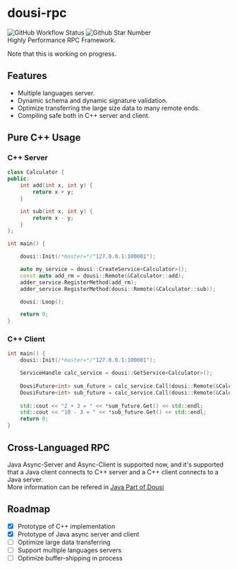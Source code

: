 # dousi-rpc
![GitHub Workflow Status](https://img.shields.io/github/workflow/status/jovany-wang/dousi/CI)
![Github Star Number](https://badgen.net/github/stars/jovany-wang/dousi)  
Highly Performance RPC Framework.


Note that this is working on progress.

## Features
- Multiple languages server.
- Dynamic schema and dynamic signature validation. 
- Optimize transferring the large size data to many remote ends.
- Compiling safe both in C++ server and client.

## Pure C++ Usage
### C++ Server
```c++
class Calculator {
public:
    int add(int x, int y) {
        return x + y;
    }

    int sub(int x, int y) {
        return x - y;
    }
};

int main() {

    dousi::Init(/*master=*/"127.0.0.1:100001");

    auto my_service = dousi::CreateService<Calculator>();
    const auto add_rm = dousi::Remote(&Calculator::add);
    adder_service.RegisterMethod(add_rm);
    adder_service.RegisterMethod(dousi::Remote(&Calculator::sub));

    dousi::Loop();

    return 0;
}

```

### C++ Client
```c++
int main() {
    dousi::Init(/*master=*/"127.0.0.1:100001");

    ServiceHandle calc_service = dousi::GetService<Calculator>();
    
    DousiFuture<int> sum_future = calc_service.Call(dousi::Remote(&Calculator::add), 2, 3);
    DousiFuture<int> sub_future = calc_service.Call(dousi::Remote(&Calculator::sub), 10, 3);
    
    std::cout << "2 + 3 = " << *sum_future.Get() << std::endl;
    std::cout << "10 - 3 = " << *sub_future.Get() << std::endl;
    return 0;
}
```

## Cross-Languaged RPC
Java Async-Server and Async-Client is supported now, and it's supported that a Java client connects to C++ server and a C++ client connects to a Java server.  
More information can be refered in [Java Part of Dousi](https://github.com/jovany-wang/dousi/blob/master/java/README.md)


## Roadmap
- [x] Prototype of C++ implementation
- [x] Prototype of Java async server and client
- [ ] Optimize large data transferring
- [ ] Support multiple languages servers
- [ ] Optimize buffer-shipping in process
